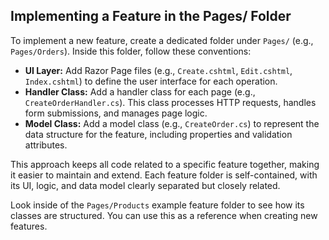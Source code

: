 ## Implementing a Feature in the Pages/ Folder

To implement a new feature, create a dedicated folder under `Pages/` (e.g., `Pages/Orders`). Inside this folder, follow these conventions:

- **UI Layer:** Add Razor Page files (e.g., `Create.cshtml`, `Edit.cshtml`, `Index.cshtml`) to define the user interface for each operation.
- **Handler Class:** Add a handler class for each page (e.g., `CreateOrderHandler.cs`). This class processes HTTP requests, handles form submissions, and manages page logic.
- **Model Class:** Add a model class (e.g., `CreateOrder.cs`) to represent the data structure for the feature, including properties and validation attributes.

This approach keeps all code related to a specific feature together, making it easier to maintain and extend. Each feature folder is self-contained, with its UI, logic, and data model clearly separated but closely related.


Look inside of the `Pages/Products` example feature folder to see how its classes are structured. You can use this as a reference when creating new features.

